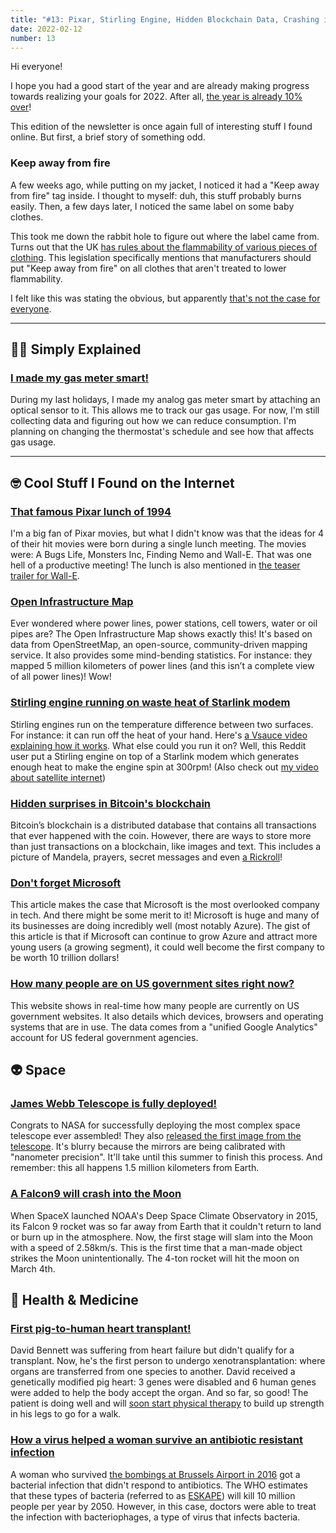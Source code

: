 ```yaml
---
title: "#13: Pixar, Stirling Engine, Hidden Blockchain Data, Crashing into the Moon, First Pig Heart Transplant, and more!"
date: 2022-02-12
number: 13
---
```


Hi everyone!

I hope you had a good start of the year and are already making progress towards realizing your goals for 2022. After all, [the year is already 10% over](https://www.yearprogressbar.com)!

This edition of the newsletter is once again full of interesting stuff I found online. But first, a brief story of something odd.

### Keep away from fire
A few weeks ago, while putting on my jacket, I noticed it had a "Keep away from fire" tag inside. I thought to myself: duh, this stuff probably burns easily. Then, a few days later, I noticed the same label on some baby clothes.

This took me down the rabbit hole to figure out where the label came from. Turns out that the UK [has rules about the flammability of various pieces of clothing](https://www.legislation.gov.uk/uksi/1985/2043/made?view=plain). This legislation specifically mentions that manufacturers should put "Keep away from fire" on all clothes that aren't treated to lower flammability. 

I felt like this was stating the obvious, but apparently [that's not the case for everyone](https://www.irishtimes.com/sport/keep-away-from-fire-warning-on-child-clothing-sufficiently-clear-1.326665).


---

## 👨‍🏫 Simply Explained
### [I made my gas meter smart!](https://savjee.be/2022/01/tracking-gas-usage-with-esphome-home-assistant-and-tcrt5000/)
During my last holidays, I made my analog gas meter smart by attaching an optical sensor to it. This allows me to track our gas usage. For now, I'm still collecting data and figuring out how we can reduce consumption. I'm planning on changing the thermostat's schedule and see how that affects gas usage.

---

## 🤓 Cool Stuff I Found on the Internet

### [That famous Pixar lunch of 1994](https://gointothestory.blcklst.com/that-famous-pixar-lunch-of-1994-2200a9f68afd)
I'm a big fan of Pixar movies, but what I didn't know was that the ideas for 4 of their hit movies were born during a single lunch meeting. The movies were: A Bugs Life, Monsters Inc, Finding Nemo and Wall-E. That was one hell of a productive meeting! The lunch is also mentioned in [the teaser trailer for Wall-E](https://www.youtube.com/watch?v=l3W-QJQjsu4).

### [Open Infrastructure Map](https://openinframap.org/)
Ever wondered where power lines, power stations, cell towers, water or oil pipes are? The Open Infrastructure Map shows exactly this! It's based on data from OpenStreetMap, an open-source, community-driven mapping service. It also provides some mind-bending statistics. For instance: they mapped 5 million kilometers of power lines (and this isn’t a complete view of all power lines)! Wow!

### [Stirling engine running on waste heat of Starlink modem](https://www.reddit.com/r/Starlink/comments/rzjv84/stirling_engine_running_at_over_300_rpm_off_of/)
Stirling engines run on the temperature difference between two surfaces. For instance: it can run off the heat of your hand. Here's [a Vsauce video explaining how it works](https://youtu.be/p-VDVI1GMZk?t=269). What else could you run it on? Well, this Reddit user put a Stirling engine on top of a Starlink modem which generates enough heat to make the engine spin at 300rpm! (Also check out [my video about satellite internet](https://www.youtube.com/watch?v=npfNcZKednA))

### [Hidden surprises in Bitcoin's blockchain](https://www.righto.com/2014/02/ascii-bernanke-wikileaks-photographs.html)
Bitcoin’s blockchain is a distributed database that contains all transactions that ever happened with the coin. However, there are ways to store more than just transactions on a blockchain, like images and text. This includes a picture of Mandela, prayers, secret messages and even [a Rickroll](https://www.youtube.com/watch?v=dQw4w9WgXcQ)!

### [Don't forget Microsoft](https://luttig.substack.com/p/dont-forget-microsoft)
This article makes the case that Microsoft is the most overlooked company in tech. And there might be some merit to it! Microsoft is huge and many of its businesses are doing incredibly well (most notably Azure). The gist of this article is that if Microsoft can continue to grow Azure and attract more young users (a growing segment), it could well become the first company to be worth 10 trillion dollars!

### [How many people are on US government sites right now?](https://analytics.usa.gov/)
This website shows in real-time how many people are currently on US government websites. It also details which devices, browsers and operating systems that are in use. The data comes from a "unified Google Analytics" account for US federal government agencies.

## 👽 Space
### [James Webb Telescope is fully deployed!](https://www.jwst.nasa.gov/)
Congrats to NASA for successfully deploying the most complex space telescope ever assembled! They also [released the first image from the telescope](https://blogs.nasa.gov/webb/2022/02/11/photons-received-webb-sees-its-first-star-18-times/). It's blurry because the mirrors are being calibrated with "nanometer precision". It'll take until this summer to finish this process. And remember: this all happens 1.5 million kilometers from Earth.

### [A Falcon9 will crash into the Moon](https://arstechnica.com/science/2022/01/an-old-falcon-9-rocket-may-strike-the-moon-within-weeks/)
When SpaceX launched NOAA's Deep Space Climate Observatory in 2015, its Falcon 9 rocket was so far away from Earth that it couldn't return to land or burn up in the atmosphere. Now, the first stage will slam into the Moon with a speed of 2.58km/s. This is the first time that a man-made object strikes the Moon unintentionally. The 4-ton rocket will hit the moon on March 4th.

## 🏥 Health & Medicine
### [First pig-to-human heart transplant!](https://www.irishtimes.com/life-and-style/health-family/two-weeks-after-his-operation-david-bennett-is-alive-his-pig-s-heart-beating-soundly-1.4783776)
David Bennett was suffering from heart failure but didn't qualify for a transplant. Now, he's the first person to undergo xenotransplantation: where organs are transferred from one species to another. David received a genetically modified pig heart: 3 genes were disabled and 6 human genes were added to help the body accept the organ. And so far, so good! The patient is doing well and will [soon start physical therapy](https://www.msn.com/en-us/health/medical/recipient-of-pig-heart-undergoing-physical-therapy-for-first-time-university-of-maryland-says/ar-AATfC5m) to build up strength in his legs to go for a walk.

### [How a virus helped a woman survive an antibiotic resistant infection](https://english.elpais.com/usa/2022-01-27/how-a-virus-helped-a-woman-survive-a-dangerous-antibiotic-resistant-infection.html)
A woman who survived [the bombings at Brussels Airport in 2016](https://en.wikipedia.org/wiki/2016_Brussels_bombings) got a bacterial infection that didn't respond to antibiotics. The WHO estimates that these types of bacteria (referred to as [ESKAPE](https://en.wikipedia.org/wiki/ESKAPE)) will kill 10 million people per year by 2050.
However, in this case, doctors were able to treat the infection with bacteriophages, a type of virus that infects bacteria.